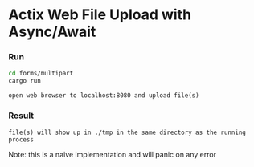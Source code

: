 # Actix Web File Upload with Async/Await

### Run

```bash
cd forms/multipart
cargo run
```

``` open web browser to localhost:8080 and upload file(s) ```

### Result

``` file(s) will show up in ./tmp in the same directory as the running process ```

Note: this is a naive implementation and will panic on any error
